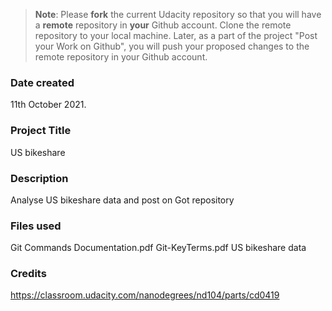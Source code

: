 >**Note**: Please **fork** the current Udacity repository so that you will have a **remote** repository in **your** Github account. Clone the remote repository to your local machine. Later, as a part of the project "Post your Work on Github", you will push your proposed changes to the remote repository in your Github account.

### Date created
11th October 2021.

### Project Title
US bikeshare

### Description
Analyse US bikeshare data and post on Got repository

### Files used
Git Commands Documentation.pdf
Git-KeyTerms.pdf
US bikeshare data

### Credits
https://classroom.udacity.com/nanodegrees/nd104/parts/cd0419


